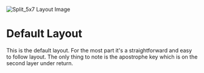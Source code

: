 ![Split_5x7 Layout Image](https://i.imgur.com/XnDWlJOh.png)

# Default Layout

This is the default layout.
For the most part it's a straightforward and easy to follow layout.
The only thing to note is the apostrophe key which is on the second layer under return.